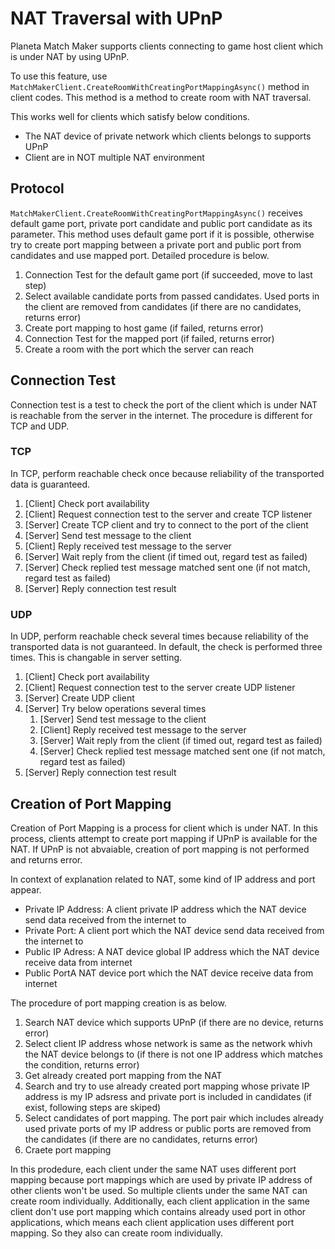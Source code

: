 # NAT Traversal with UPnP

Planeta Match Maker supports clients connecting to game host client which is under NAT by using UPnP.

To use this feature, use `MatchMakerClient.CreateRoomWithCreatingPortMappingAsync()` method in client codes.
This method is a method to create room with NAT traversal.

This works well for clients which satisfy below conditions.

- The NAT device of private network which clients belongs to supports UPnP
- Client are in NOT multiple NAT environment

## Protocol

`MatchMakerClient.CreateRoomWithCreatingPortMappingAsync()` receives default game port, private port candidate and public port candidate as its parameter.
This method uses default game port if it is possible, otherwise try to create port mapping between a private port and public port from candidates and use mapped port.
Detailed procedure is below.

1. Connection Test for the default game port (if succeeded, move to last step)
1. Select available candidate ports from passed candidates. Used ports in the client are removed from candidates (if there are no candidates, returns error)
1. Create port mapping to host game (if failed, returns error)
1. Connection Test for the mapped port (if failed, returns error)
1. Create a room with the port which the server can reach

## Connection Test

Connection test is a test to check the port of the client which is under NAT is reachable from the server in the internet.
The procedure is different for TCP and UDP.

### TCP

In TCP, perform reachable check once because reliability of the transported data is guaranteed.

1. [Client] Check port availability
1. [Client] Request connection test to the server and create TCP listener
1. [Server] Create TCP client and try to connect to the port of the client
1. [Server] Send test message to the client
1. [Client] Reply received test message to the server
1. [Server] Wait reply from the client (if timed out, regard test as failed)
1. [Server] Check replied test message matched sent one (if not match, regard test as failed)
1. [Server] Reply connection test result

### UDP

In UDP, perform reachable check several times because reliability of the transported data is not guaranteed.
In default, the check is performed three times. This is changable in server setting.

1. [Client] Check port availability
1. [Client] Request connection test to the server create UDP listener
1. [Server] Create UDP client
1. [Server] Try below operations several times
    1. [Server] Send test message to the client
    1. [Client] Reply received test message to the server
    1. [Server] Wait reply from the client (if timed out, regard test as failed)
    1. [Server] Check replied test message matched sent one (if not match, regard test as failed)
1. [Server] Reply connection test result

## Creation of Port Mapping

Creation of Port Mapping is a process for client which is under NAT.
In this process, clients attempt to create port mapping if UPnP is available for the NAT.
If UPnP is not abvaiable, creation of port mapping is not performed and returns error.

In context of explanation related to NAT, some kind of IP address and port appear.

- Private IP Address: A client private IP address which the NAT device send data received from the internet to
- Private Port: A client port which the NAT device send data received from the internet to
- Public IP Adress: A NAT device global IP address which the NAT device receive data from internet
- Public PortA NAT device port which the NAT device receive data from internet

The procedure of port mapping creation is as below.

1. Search NAT device which supports UPnP (if there are no device, returns error)
1. Select client IP address whose network is same as the network whivh the NAT device belongs to (if there is not one IP address which matches the condition, returns error)
1. Get already created port mapping from the NAT
1. Search and try to use already created port mapping whose private IP address is my IP adsress and private port is included in candidates (if exist, following steps are skiped)
1. Select candidates of port mapping. The port pair which includes already used private ports of my IP address or public ports are removed from the candidates (if there are no candidates, returns error)
1. Craete port mapping

In this prodedure, each client under the same NAT uses different port mapping because port mappings which are used by private IP address of other clients won't be used. So multiple clients under the same NAT can create room individually.
Additionally, each client application in the same client don't use port mapping which contains already used port in othor applications, which means each client application uses different port mapping. So they also can create room individually.
